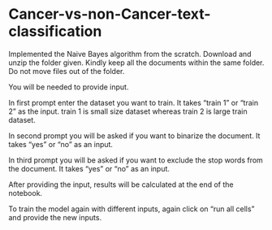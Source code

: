 # Cancer-vs-non-Cancer-text-classification

Implemented the Naive Bayes algorithm from the scratch. 
Download and unzip the folder given. Kindly keep all the documents within the same folder. Do not move files out of the folder.

You will be needed to provide input.

In first prompt enter the dataset you want to train. It takes “train 1” or “train 2” as the input. train 1 is small size dataset whereas train 2 is large train dataset. 

In second prompt you will be asked if you want to binarize the document. It takes “yes” or “no” as an input. 

In third prompt you will be asked if you want to exclude the stop words from the document. It takes “yes” or “no” as an input.

After providing the input, results will be calculated at the end of the notebook. 

To train the model again with different inputs, again click on “run all cells” and provide the new inputs. 
